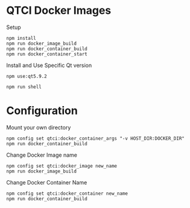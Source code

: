 QTCI Docker Images
===============

Setup

```
npm install
npm run docker_image_build
npm run docker_container_build
npm run docker_container_start
```

Install and Use Specific Qt version
```
npm use:qt5.9.2
```

```
npm run shell
```

Configuration
=====

Mount your own directory

```
npm config set qtci:docker_container_args "-v HOST_DIR:DOCKER_DIR"
npm run docker_container_build
```

Change Docker Image name
```
npm config set qtci:docker_image new_name
npm run docker_image_build
```

Change Docker Container Name

```
npm config set qtci:docker_container new_name
npm run docker_container_build
```
